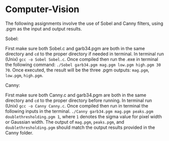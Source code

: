 # Computer-Vision
The following assignments involve the use of Sobel and Canny filters, using .pgm as the input and output results.

Sobel:

First make sure both Sobel.c and garb34.pgm are both in the same directory and ```cd``` to the proper directory if needed in terminal. In terminal run (Unix) ```gcc -o Sobel Sobel.c```. Once compiled then run the .exe in terminal the following command: ```./Sobel garb34.pgm mag.pgm low.pgm high.pgm 30 70```. Once executed, the result will be the three .pgm outputs: ```mag.pgm```, ```low.pgm```, ```high.pgm```. 


Canny:

First make sure both Canny.c and garb34.pgm are both in the same directory and ```cd``` to the proper directory before running. In terminal run (Unix) ```gcc -o Canny Canny.c```. Once compiled then run in terminal the following inputs in the terminal. ```./Canny garb34.pgm mag.pgm peaks.pgm doublethresholding.pgm 1```, where ```1``` denotes the sigma value for pixel width or Gaussian width. The output of ```mag.pgm```, ```peaks.pgm```, and ```doublethresholding.pgm``` should match the output results provided in the Canny folder. 
